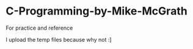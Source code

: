 # C-Programming-by-Mike-McGrath

For practice and reference

I upload the temp files because why not :]
